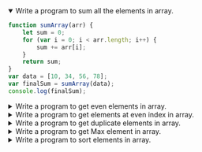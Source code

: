 <details open>
<summary open>Write a program to sum all the elements in array.</summary>
<p>

```javascript
function sumArray(arr) {
    let sum = 0;
    for (var i = 0; i < arr.length; i++) {
        sum += arr[i];
    }
    return sum;
}
var data = [10, 34, 56, 78];
var finalSum = sumArray(data);
console.log(finalSum);
```

</p>
</details> 

<details>
<summary open>Write a program to get even elements in array.</summary>
<p>

```javascript
function getEvenNum(arr) {
    let evenNumbersArr = [];
    for (index = 0; index < arr.length; index++) {
        if (arr[index] % 2 == 0) {
            evenNumbersArr.push(arr[index]);
        }
    }
    return evenNumbersArr;
}
var data = [10, 34, 56, 78, 11, 9];
var result = getEvenNum(data);
console.log(result);
```

</p>
</details> 

<details>
<summary open>Write a program to get elements at even index in array.</summary>
<p>

```javascript
function getElementAtEvenIndex(arr) {
    let numbersArr = [];
    for (index = 0; index < arr.length; index++) {
        if (index % 2 == 0) {
            numbersArr.push(arr[index]);
        }
    }
    return numbersArr;
}
var data = [10, 34, 56, 78, 11, 9];
var result = getElementAtEvenIndex(data);
console.log(result);
```

</p>
</details> 

<details>
<summary open>Write a program to get duplicate elements in array.</summary>
<p>

```javascript
function getDuplicate(arr) {
    let duplicateArr = [];
    for (var index = 0; index < arr.length; index++) {
        for (var j = index + 1; j < arr.length; j++) {
            if (arr[index] == arr[j]) {
                y = arr[index];
                duplicateArr.push(y);
            }
        }
    }
    return duplicateArr;
}
var data = [10, 34, 56, 78, 11, 9, 9, 11];
var result = getDuplicate(data);
console.log(result);
```

</p>
</details> 

<details>
<summary open>Write a program to get Max element in array.</summary>
<p>

```javascript
function largestNumInArr(arr) {
    var max = arr[0];
    for (var index = 0; index < arr.length; index++) {
        if (arr[index] > max) {
            max = arr[index];
        }
    }
    return max;
}
var data = [10, 34, 56, 78, 11, 9, 9, 11];
var result = largestNumInArr(data);
console.log(result);
```

</p>
</details> 

<details>
<summary open>Write a program to sort elements in array.</summary>
<p>

```javascript
var sortArr = function (arr) {
    for (var i = 0; i < arr.length; i++) {
        for (var j = i + 1; j < arr.length; j++) {
            if (arr[i] >= arr[j]) {
                var temp = arr[i];
                arr[i] = arr[j];
                arr[j] = temp;
            }
        }
    }
    return arr;
}
var data = [10, 34, 56, 78, 11, 9, 9, 11];
var result = sortArr(data);
console.log(result);
```

</p>
</details> 

